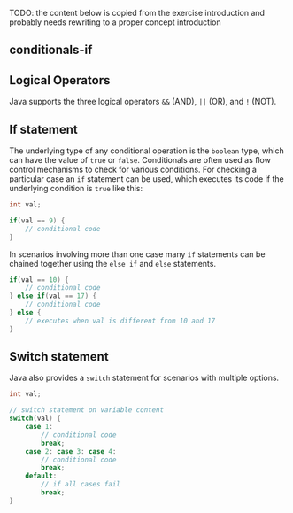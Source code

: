 TODO: the content below is copied from the exercise introduction and probably needs rewriting to a proper concept introduction

## conditionals-if

## Logical Operators

Java supports the three logical operators `&&` (AND), `||` (OR), and `!` (NOT).

## If statement

The underlying type of any conditional operation is the `boolean` type, which can have the value of `true` or `false`. Conditionals are often used as flow control mechanisms to check for various conditions. For checking a particular case an `if` statement can be used, which executes its code if the underlying condition is `true` like this:

```java
int val;

if(val == 9) {
    // conditional code
}
```

In scenarios involving more than one case many `if` statements can be chained together using the `else if` and `else` statements.

```java
if(val == 10) {
    // conditional code
} else if(val == 17) {
    // conditional code
} else {
    // executes when val is different from 10 and 17
}
```

## Switch statement

Java also provides a `switch` statement for scenarios with multiple options.

```java
int val;

// switch statement on variable content
switch(val) {
    case 1:
        // conditional code
        break;
    case 2: case 3: case 4:
        // conditional code
        break;
    default:
        // if all cases fail
        break;
}
```
